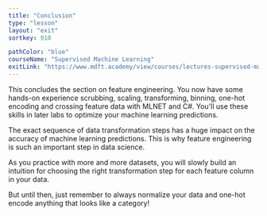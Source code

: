 ```yaml
---
title: "Conclusion"
type: "lesson"
layout: "exit"
sortkey: 910

pathColor: "blue"
courseName: "Supervised Machine Learning"
exitLink: "https://www.mdft.academy/view/courses/lectures-supervised-machine-learning/3119189-data-processing-labs/10149827-up-next"
---
```


This concludes the section on feature engineering. You now have some hands-on experience scrubbing, scaling, transforming, binning, one-hot encoding and crossing feature data with MLNET and C#. You'll use these skills in later labs to optimize your machine learning predictions.

The exact sequence of data transformation steps has a huge impact on the accuracy of machine learning predictions. This is why feature engineering is such an important step in data science.

As you practice with more and more datasets, you will slowly build an intuition for choosing the right transformation step for each feature column in your data.

But until then, just remember to always normalize your data and one-hot encode anything that looks like a category!
